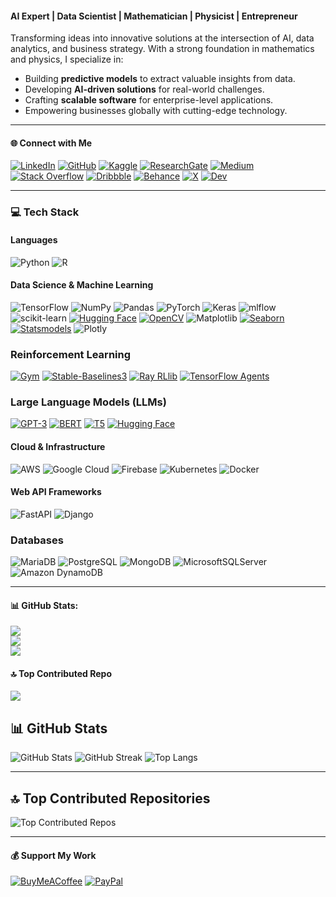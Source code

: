 <!-- # 💫 About Me -->

#### **AI Expert | Data Scientist | Mathematician | Physicist | Entrepreneur**

Transforming ideas into innovative solutions at the intersection of AI, data analytics, and business strategy. With a strong foundation in mathematics and physics, I specialize in:

- Building **predictive models** to extract valuable insights from data.
- Developing **AI-driven solutions** for real-world challenges.
- Crafting **scalable software** for enterprise-level applications.
- Empowering businesses globally with cutting-edge technology.

---

#### 🌐 Connect with Me

[![LinkedIn](https://img.shields.io/badge/LinkedIn-%230A66C2.svg?logo=LinkedIn&logoColor=white)](https://www.linkedin.com/) [![GitHub](https://img.shields.io/badge/GitHub-%23181717.svg?&logo=GitHub&logoColor=white)](https://github.com/) [![Kaggle](https://img.shields.io/badge/Kaggle-%23056CB5.svg?&logo=Kaggle&logoColor=white)](https://www.kaggle.com/) [![ResearchGate](https://img.shields.io/badge/ResearchGate-%2300CCBB.svg?logo=ResearchGate&logoColor=white)](https://www.researchgate.net/) [![Medium](https://img.shields.io/badge/Medium-%23000000.svg?logo=Medium&logoColor=white)](https://medium.com/) [![Stack Overflow](https://img.shields.io/badge/Stack%20Overflow-%23FE7A16.svg?logo=Stack%20Overflow&logoColor=white)](https://stackoverflow.com/) [![Dribbble](https://img.shields.io/badge/Dribbble-%23EA4C89.svg?logo=Dribbble&logoColor=white)](https://dribbble.com/) [![Behance](https://img.shields.io/badge/Behance-%231766FF.svg?logo=Behance&logoColor=white)](https://www.behance.net/) [![X](https://img.shields.io/badge/X-black.svg?logo=X&logoColor=white)](https://x.com/dawood-cheema) [![Dev](https://img.shields.io/badge/Dev.to-%230A0A0A.svg?logo=Dev.to&logoColor=white)](https://dev.to/)

---

### 💻 Tech Stack

#### **Languages**

![Python](https://img.shields.io/badge/python-3670A0?style=for-the-badge&logo=python&logoColor=ffdd54) ![R](https://img.shields.io/badge/R-%23276DC3.svg?style=for-the-badge&logo=r&logoColor=white)

#### **Data Science & Machine Learning**

![TensorFlow](https://img.shields.io/badge/TensorFlow-%23FF6F00.svg?style=for-the-badge&logo=TensorFlow&logoColor=white) ![NumPy](https://img.shields.io/badge/numpy-%23013243.svg?style=for-the-badge&logo=numpy&logoColor=white) ![Pandas](https://img.shields.io/badge/pandas-%23150458.svg?style=for-the-badge&logo=pandas&logoColor=white) ![PyTorch](https://img.shields.io/badge/PyTorch-%23EE4C2C.svg?style=for-the-badge&logo=PyTorch&logoColor=white) ![Keras](https://img.shields.io/badge/Keras-%23D00000.svg?style=for-the-badge&logo=Keras&logoColor=white) ![mlflow](https://img.shields.io/badge/mlflow-%23d9ead3.svg?style=for-the-badge&logo=numpy&logoColor=blue) ![scikit-learn](https://img.shields.io/badge/scikit--learn-%23F7931E.svg?style=for-the-badge&logo=scikit-learn&logoColor=white) [![Hugging Face](https://img.shields.io/badge/Hugging%20Face-%23FF6347.svg?style=for-the-badge&logo=Hugging%20Face&logoColor=white)](https://huggingface.co/) [![OpenCV](https://img.shields.io/badge/OpenCV-%23white.svg?style=for-the-badge&logo=OpenCV&logoColor=white)](https://opencv.org/) ![Matplotlib](https://img.shields.io/badge/Matplotlib-%23ffffff.svg?style=for-the-badge&logo=Matplotlib&logoColor=black) [![Seaborn](https://img.shields.io/badge/Seaborn-%23ff9e2f.svg?style=for-the-badge&logo=Seaborn&logoColor=white)](https://seaborn.pydata.org/) [![Statsmodels](https://img.shields.io/badge/Statsmodels-%230A6A42.svg?style=for-the-badge&logo=Statsmodels&logoColor=white)](https://www.statsmodels.org/) ![Plotly](https://img.shields.io/badge/Plotly-%233F4F75.svg?style=for-the-badge&logo=plotly&logoColor=white)

### **Reinforcement Learning**

[![Gym](https://img.shields.io/badge/Gym-%23F3F4F9.svg?style=flat-square&logo=OpenAI&logoColor=black)](https://www.openai.com/research/)
[![Stable-Baselines3](https://img.shields.io/badge/Stable--Baselines3-%23D35400.svg?style=flat-square&logo=Stable-Baselines3&logoColor=white)](https://stable-baselines3.readthedocs.io/)
[![Ray RLlib](https://img.shields.io/badge/Ray%20RLlib-%2370AC1C.svg?style=flat-square&logo=Ray&logoColor=white)](https://www.ray.io/rllib)
[![TensorFlow Agents](https://img.shields.io/badge/TensorFlow%20Agents-%23FF6F00.svg?style=flat-square&logo=TensorFlow&logoColor=white)](https://www.tensorflow.org/agents)

### **Large Language Models (LLMs)**

[![GPT-3](https://img.shields.io/badge/GPT-3-%230A66C2.svg?style=flat-square&logo=OpenAI&logoColor=white)](https://openai.com/)
[![BERT](https://img.shields.io/badge/BERT-%23D00000.svg?style=flat-square&logo=Google&logoColor=white)](https://github.com/google-research/bert)
[![T5](https://img.shields.io/badge/T5-%23E5E5E5.svg?style=flat-square&logo=Google&logoColor=black)](https://github.com/google-research/text-to-text-transfer-transformer)
[![Hugging Face](https://img.shields.io/badge/Hugging%20Face-%23FF6347.svg?style=flat-square&logo=Hugging%20Face&logoColor=white)](https://huggingface.co/)

#### **Cloud & Infrastructure**

![AWS](https://img.shields.io/badge/AWS-%23FF9900.svg?style=for-the-badge&logo=amazon-aws&logoColor=white) ![Google Cloud](https://img.shields.io/badge/GoogleCloud-%234285F4.svg?style=for-the-badge&logo=google-cloud&logoColor=white) ![Firebase](https://img.shields.io/badge/firebase-%23FFCA28.svg?style=for-the-badge&logo=firebase&logoColor=black) ![Kubernetes](https://img.shields.io/badge/kubernetes-%23326ce5.svg?style=for-the-badge&logo=kubernetes&logoColor=white) ![Docker](https://img.shields.io/badge/docker-%230db7ed.svg?style=for-the-badge&logo=docker&logoColor=white)

#### **Web API Frameworks**

![FastAPI](https://img.shields.io/badge/FastAPI-005571?style=for-the-badge&logo=fastapi&logoColor=white) ![Django](https://img.shields.io/badge/django-%23092E20.svg?style=for-the-badge&logo=django&logoColor=white)

### **Databases**

![MariaDB](https://img.shields.io/badge/MariaDB-003545?style=for-the-badge&logo=mariadb&logoColor=white) ![PostgreSQL](https://img.shields.io/badge/Postgres-%23316192.svg?style=for-the-badge&logo=postgresql&logoColor=white)
![MongoDB](https://img.shields.io/badge/MongoDB-%234ea94b.svg?style=for-the-badge&logo=mongodb&logoColor=white)
![MicrosoftSQLServer](https://img.shields.io/badge/Microsoft%20SQL%20Server-CC2927?style=for-the-badge&logo=microsoft%20sql%20server&logoColor=white)
![Amazon DynamoDB](https://img.shields.io/badge/Amazon%20DynamoDB-4053D6?style=for-the-badge&logo=Amazon%20DynamoDB&logoColor=white)

---

#### 📊 GitHub Stats:

![](https://github-readme-stats.vercel.app/api?username=dawoodcheema&theme=default&hide_border=false&include_all_commits=false&count_private=false)<br/>
![](https://github-readme-streak-stats.herokuapp.com/?user=dawoodcheema&theme=default&hide_border=false)<br/>
![](https://github-readme-stats.vercel.app/api/top-langs/?username=dawoodcheema&theme=default&hide_border=false&include_all_commits=false&count_private=false&layout=compact)

#### 🔝 Top Contributed Repo

![](https://github-contributor-stats.vercel.app/api?username=dawoodcheema&limit=5&theme=default&combine_all_yearly_contributions=true)

## 📊 GitHub Stats

![GitHub Stats](https://github-readme-stats.vercel.app/api?username=dawoodcheema&theme=radical&hide_border=false&include_all_commits=true&count_private=true)
![GitHub Streak](https://github-readme-streak-stats.herokuapp.com/?user=dawoodcheema&theme=radical&hide_border=false)
![Top Langs](https://github-readme-stats.vercel.app/api/top-langs/?username=dawoodcheema&theme=radical&hide_border=false&layout=compact)

---

## 🔝 Top Contributed Repositories

![Top Contributed Repos](https://github-contributor-stats.vercel.app/api?username=dawoodcheema&limit=5&theme=radical&combine_all_yearly_contributions=true)

---

#### 💰 Support My Work

[![BuyMeACoffee](https://img.shields.io/badge/Buy%20Me%20a%20Coffee-ffdd00?style=for-the-badge&logo=buy-me-a-coffee&logoColor=black)](https://buymeacoffee.com/dawoodcheema) [![PayPal](https://img.shields.io/badge/PayPal-00457C?style=for-the-badge&logo=paypal&logoColor=white)](https://paypal.me/dawoodcheema)
